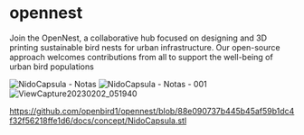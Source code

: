 # opennest
Join the OpenNest, a collaborative hub focused on designing and 3D printing sustainable bird nests for urban infrastructure. Our open-source approach welcomes contributions from all to support the well-being of urban bird populations

![NidoCapsula - Notas](https://user-images.githubusercontent.com/126165018/220914496-7f0cd801-2a9c-43b6-b29a-d59c11d15cfe.jpg)
![NidoCapsula - Notas - 001](https://user-images.githubusercontent.com/126165018/220914342-9e468681-9948-4321-8d78-ece7bd9f31b1.jpg)
![ViewCapture20230202_051940](https://user-images.githubusercontent.com/126165018/220914866-8a3edbdc-ee8e-4a61-9d93-c876660f3a62.jpg)

https://github.com/openbird1/opennest/blob/88e090737b445b45af59b1dc4f32f56218ffe1d6/docs/concept/NidoCapsula.stl
